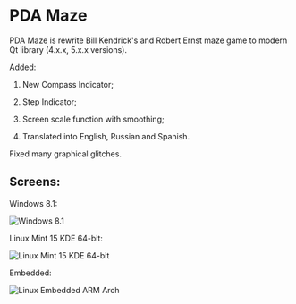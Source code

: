 PDA Maze
=============

PDA Maze is rewrite Bill Kendrick's and Robert Ernst maze game to modern Qt library (4.x.x, 5.x.x versions).

Added:

1. New Compass Indicator;

2. Step Indicator;

3. Screen scale function with smoothing;

4. Translated into English, Russian and Spanish.

Fixed many graphical glitches.

## Screens:

Windows 8.1:

![Windows 8.1](https://raw.github.com/EXL/PDA_Maze/master/screens/PDA_Maze_Windows_8_1.png)

Linux Mint 15 KDE 64-bit:

![Linux Mint 15 KDE 64-bit](https://raw.github.com/EXL/PDA_Maze/master/screens/PDA_Maze_KDE_Mint.png)

Embedded:

![Linux Embedded ARM Arch](https://raw.github.com/EXL/PDA_Maze/master/screens/PDA_Maze_Embedded_Linux.png)
